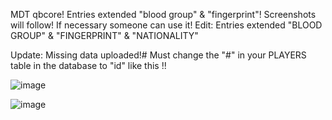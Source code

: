 MDT qbcore! Entries extended "blood group" & "fingerprint"!
Screenshots will follow! 
If necessary someone can use it!
Edit:  Entries extended "BLOOD GROUP" & "FINGERPRINT" & "NATIONALITY" 

Update: Missing data uploaded!# Must change the "#" in your PLAYERS table in the database to "id" like this !!

![image](https://user-images.githubusercontent.com/57848836/124848636-e06d9880-df62-11eb-88aa-c0e211b039e3.png)

![image](https://user-images.githubusercontent.com/57848836/133552468-22a54f28-98ca-4eaf-b3a8-79f13d8b3d35.png)
